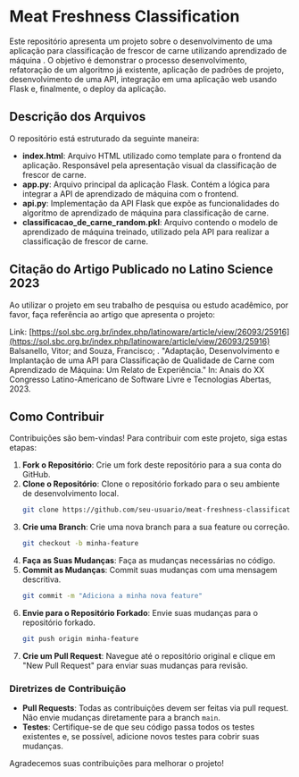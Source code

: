 # Meat Freshness Classification

Este repositório apresenta um projeto sobre o desenvolvimento de uma aplicação para classificação de frescor de carne utilizando aprendizado de máquina . O objetivo é demonstrar o processo desenvolvimento, refatoração de um algoritmo já existente, aplicação de padrões de projeto, desenvolvimento de uma API, integração em uma aplicação web usando Flask e, finalmente, o deploy da aplicação.

## Descrição dos Arquivos

O repositório está estruturado da seguinte maneira:

- **index.html**: Arquivo HTML utilizado como template para o frontend da aplicação. Responsável pela apresentação visual da classificação de frescor de carne.
- **app.py**: Arquivo principal da aplicação Flask. Contém a lógica para integrar a API de aprendizado de máquina com o frontend.
- **api.py**: Implementação da API Flask que expõe as funcionalidades do algoritmo de aprendizado de máquina para classificação de carne.
- **classificacao_de_carne_random.pkl**: Arquivo contendo o modelo de aprendizado de máquina treinado, utilizado pela API para realizar a classificação de frescor de carne.

## Citação do Artigo Publicado no Latino Science 2023

Ao utilizar o projeto em seu trabalho de pesquisa ou estudo acadêmico, por favor, faça referência ao artigo que apresenta o projeto:

Link: [https://sol.sbc.org.br/index.php/latinoware/article/view/26093/25916](https://sol.sbc.org.br/index.php/latinoware/article/view/26093/25916)  
Balsanello, Vitor; and Souza, Francisco; . "Adaptação, Desenvolvimento e Implantação de uma API para Classificação de Qualidade de Carne com Aprendizado de Máquina: Um Relato de Experiência." In: Anais do XX Congresso Latino-Americano de Software Livre e Tecnologias Abertas, 2023.

## Como Contribuir

Contribuições são bem-vindas! Para contribuir com este projeto, siga estas etapas:

1. **Fork o Repositório**: Crie um fork deste repositório para a sua conta do GitHub.
2. **Clone o Repositório**: Clone o repositório forkado para o seu ambiente de desenvolvimento local.
   ```bash
   git clone https://github.com/seu-usuario/meat-freshness-classification.git
   ```
3. **Crie uma Branch**: Crie uma nova branch para a sua feature ou correção.
   ```bash
   git checkout -b minha-feature
   ```
4. **Faça as Suas Mudanças**: Faça as mudanças necessárias no código.
5. **Commit as Mudanças**: Commit suas mudanças com uma mensagem descritiva.
   ```bash
   git commit -m "Adiciona a minha nova feature"
   ```
6. **Envie para o Repositório Forkado**: Envie suas mudanças para o repositório forkado.
   ```bash
   git push origin minha-feature
   ```
7. **Crie um Pull Request**: Navegue até o repositório original e clique em "New Pull Request" para enviar suas mudanças para revisão.

### Diretrizes de Contribuição

- **Pull Requests**: Todas as contribuições devem ser feitas via pull request. Não envie mudanças diretamente para a branch `main`.
- **Testes**: Certifique-se de que seu código passa todos os testes existentes e, se possível, adicione novos testes para cobrir suas mudanças.

Agradecemos suas contribuições para melhorar o projeto!

